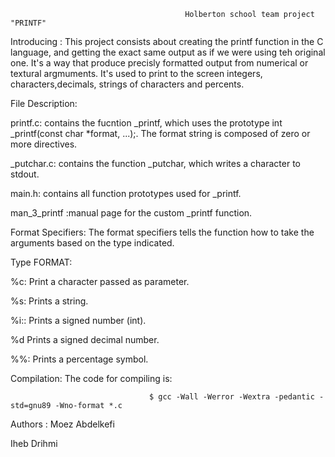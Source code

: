 



                                           Holberton school team project "PRINTF"

Introducing :
This project consists about creating the printf function in the C language, and getting the exact same output as if we were using teh original one.
It's a way that produce precisly formatted output from numerical or textural argmuments. 
It's used to print to the screen integers, characters,decimals, strings of characters and percents. 

   File	Description:

printf.c:	contains the fucntion _printf, which uses the prototype int _printf(const char *format, ...);. The format string is composed of zero or more directives.

_putchar.c:	contains the function _putchar, which writes a character to stdout.

main.h:	contains all function prototypes used for _printf.

man_3_printf	:manual page for the custom _printf function.

Format Specifiers:
The format specifiers tells the function how to take the arguments based on the type indicated.

Type	FORMAT:

%c:	Print a character passed as parameter.

%s:	Prints a string.

%i::	Prints a signed number (int).

%d	Prints a signed decimal number.

%%:	Prints a percentage symbol.


Compilation:
The code for compiling is:

                                   $ gcc -Wall -Werror -Wextra -pedantic -std=gnu89 -Wno-format *.c


Authors :
Moez Abdelkefi

Iheb Drihmi
